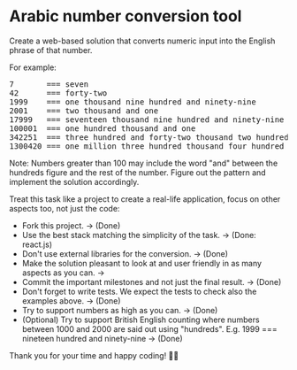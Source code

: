 
# Arabic number conversion tool

Create a web-based solution that converts numeric input into the English phrase of that number. 

For example:
<pre>
7       === seven
42      === forty-two
1999    === one thousand nine hundred and ninety-nine
2001    === two thousand and one
17999   === seventeen thousand nine hundred and ninety-nine
100001  === one hundred thousand and one
342251  === three hundred and forty-two thousand two hundred and fifty-one
1300420 === one million three hundred thousand four hundred and twenty
</pre>

Note: Numbers greater than 100 may include the word "and" between the hundreds figure and the rest of the number. Figure out the pattern and implement the solution accordingly.

Treat this task like a project to create a real-life application, focus on other aspects too, not just the code:
- Fork this project. -> (Done)
- Use the best stack matching the simplicity of the task. -> (Done: react.js)
- Don't use external libraries for the conversion. -> (Done)
- Make the solution pleasant to look at and user friendly in as many aspects as you can. -> 
- Commit the important milestones and not just the final result. -> (Done)
- Don't forget to write tests. We expect the tests to check also the examples above. -> (Done)
- Try to support numbers as high as you can. -> (Done)
- (Optional) Try to support British English counting where numbers between 1000 and 2000 are said out using "hundreds". E.g. 1999 === nineteen hundred and ninety-nine -> (Done)

Thank you for your time and happy coding! 🧑‍💻
